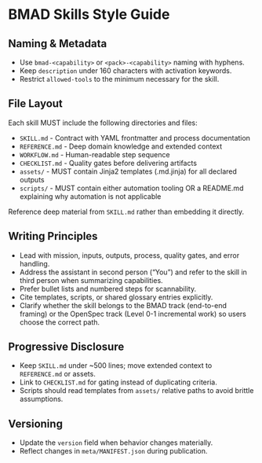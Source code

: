 # BMAD Skills Style Guide

## Naming & Metadata
- Use `bmad-<capability>` or `<pack>-<capability>` naming with hyphens.
- Keep `description` under 160 characters with activation keywords.
- Restrict `allowed-tools` to the minimum necessary for the skill.

## File Layout
Each skill MUST include the following directories and files:
- `SKILL.md` - Contract with YAML frontmatter and process documentation
- `REFERENCE.md` - Deep domain knowledge and extended context
- `WORKFLOW.md` - Human-readable step sequence
- `CHECKLIST.md` - Quality gates before delivering artifacts
- `assets/` - MUST contain Jinja2 templates (.md.jinja) for all declared outputs
- `scripts/` - MUST contain either automation tooling OR a README.md explaining why automation is not applicable

Reference deep material from `SKILL.md` rather than embedding it directly.

## Writing Principles
- Lead with mission, inputs, outputs, process, quality gates, and error handling.
- Address the assistant in second person (“You”) and refer to the skill in third person when summarizing capabilities.
- Prefer bullet lists and numbered steps for scannability.
- Cite templates, scripts, or shared glossary entries explicitly.
- Clarify whether the skill belongs to the BMAD track (end-to-end framing) or the OpenSpec track (Level 0-1 incremental work) so users choose the correct path.

## Progressive Disclosure
- Keep `SKILL.md` under ~500 lines; move extended context to `REFERENCE.md` or assets.
- Link to `CHECKLIST.md` for gating instead of duplicating criteria.
- Scripts should read templates from `assets/` relative paths to avoid brittle assumptions.

## Versioning
- Update the `version` field when behavior changes materially.
- Reflect changes in `meta/MANIFEST.json` during publication.
